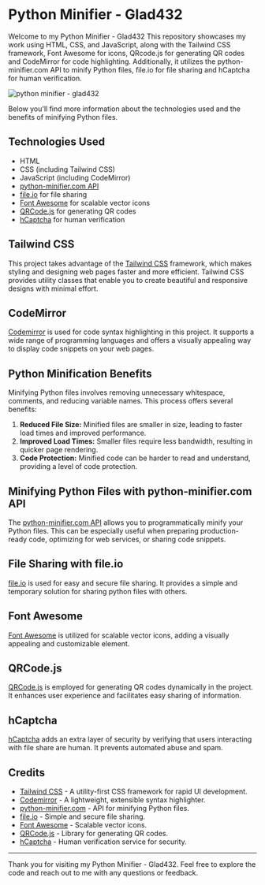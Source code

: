 # Python Minifier - Glad432

Welcome to my Python Minifier - Glad432 This repository showcases my work using HTML, CSS, and JavaScript, along with the Tailwind CSS framework, Font Awesome for icons, QRcode.js for generating QR codes and CodeMirror for code highlighting. Additionally, it utilizes the python-minifier.com API to minify Python files, file.io for file sharing and hCaptcha for human verification.

![python minifier - glad432](https://glad432.github.io/img/favicon.png)

Below you'll find more information about the technologies used and the benefits of minifying Python files.

## Technologies Used

- HTML
- CSS (including Tailwind CSS)
- JavaScript (including CodeMirror)
- [python-minifier.com API](https://www.python-minifier.com/)
- [file.io](https://www.file.io/) for file sharing
- [Font Awesome](https://fontawesome.com/) for scalable vector icons
- [QRCode.js](https://davidshimjs.github.io/qrcodejs/) for generating QR codes
- [hCaptcha](https://www.hcaptcha.com/) for human verification

## Tailwind CSS

This project takes advantage of the [Tailwind CSS](https://tailwindcss.com/) framework, which makes styling and designing web pages faster and more efficient. Tailwind CSS provides utility classes that enable you to create beautiful and responsive designs with minimal effort.

## CodeMirror

[Codemirror](https://codemirror.net/) is used for code syntax highlighting in this project. It supports a wide range of programming languages and offers a visually appealing way to display code snippets on your web pages.

## Python Minification Benefits

Minifying Python files involves removing unnecessary whitespace, comments, and reducing variable names. This process offers several benefits:

1. **Reduced File Size:** Minified files are smaller in size, leading to faster load times and improved performance.
2. **Improved Load Times:** Smaller files require less bandwidth, resulting in quicker page rendering.
3. **Code Protection:** Minified code can be harder to read and understand, providing a level of code protection.

## Minifying Python Files with python-minifier.com API

The [python-minifier.com API](https://www.python-minifier.com/) allows you to programmatically minify your Python files. This can be especially useful when preparing production-ready code, optimizing for web services, or sharing code snippets.

## File Sharing with file.io

[file.io](https://www.file.io/) is used for easy and secure file sharing. It provides a simple and temporary solution for sharing python files with others.

## Font Awesome

[Font Awesome](https://fontawesome.com/) is utilized for scalable vector icons, adding a visually appealing and customizable element.

## QRCode.js

[QRCode.js](https://davidshimjs.github.io/qrcodejs/) is employed for generating QR codes dynamically in the project. It enhances user experience and facilitates easy sharing of information.

## hCaptcha

[hCaptcha](https://www.hcaptcha.com/) adds an extra layer of security by verifying that users interacting with file share are human. It prevents automated abuse and spam.

## Credits

- [Tailwind CSS](https://tailwindcss.com/) - A utility-first CSS framework for rapid UI development.
- [Codemirror](https://codemirror.net/) - A lightweight, extensible syntax highlighter.
- [python-minifier.com](https://www.python-minifier.com/) - API for minifying Python files.
- [file.io](https://www.file.io/) - Simple and secure file sharing.
- [Font Awesome](https://fontawesome.com/) - Scalable vector icons.
- [QRCode.js](https://davidshimjs.github.io/qrcodejs/) - Library for generating QR codes.
- [hCaptcha](https://www.hcaptcha.com/) - Human verification service for security.

---

Thank you for visiting my Python Minifier - Glad432. Feel free to explore the code and reach out to me with any questions or feedback.
